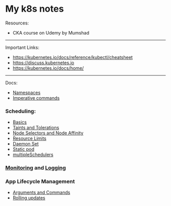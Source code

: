 # My k8s notes


Resources:
- CKA course on Udemy by Mumshad
---

Important Links:
- https://kubernetes.io/docs/reference/kubectl/cheatsheet
- https://discuss.kubernetes.io
- https://kubernetes.io/docs/home/
---

Docs:
- [Namespaces](Resources/namespaces.md)
- [Imperative commands](Resources/imperative-cmds.md)
### Scheduling:
- [Basics](Scheduling/basics.md)
- [Taints and Tolerations](Scheduling/taints&Tolerations.md)
- [Node Selectors and Node Affinity](Scheduling/nodeAffinity.md)
- [Resource Limits](Scheduling/resourceLimits.md)
- [Daemon Set](Scheduling/DaemonSets.md)
- [Static pod](Scheduling/staticPods.md)
- [multipleSchedulers]()

### [Monitoring](Logging/MonitorClusterComp.md) and [Logging](Logging/ManageAppLogs.md)

### App Lifecycle Management
- [Arguments and Commands](AppLifecycle/arguments.md)
- [Rolling updates](AppLifecycle/Rollingupdates.md)
